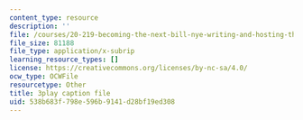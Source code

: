 ```yaml
---
content_type: resource
description: ''
file: /courses/20-219-becoming-the-next-bill-nye-writing-and-hosting-the-educational-show-january-iap-2015/538b683f798e596b9141d28bf19ed308_kQnA60blp6o.vtt
file_size: 81188
file_type: application/x-subrip
learning_resource_types: []
license: https://creativecommons.org/licenses/by-nc-sa/4.0/
ocw_type: OCWFile
resourcetype: Other
title: 3play caption file
uid: 538b683f-798e-596b-9141-d28bf19ed308
---
```

